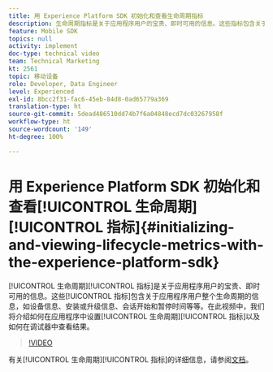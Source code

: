 ```yaml
---
title: 用 Experience Platform SDK 初始化和查看生命周期指标
description: 生命周期指标是关于应用程序用户的宝贵、即时可用的信息。这些指标包含关于应用程序用户整个生命周期的信息，如设备信息、安装或升级信息、会话开始和暂停时间等等。在此视频中，我们将介绍如何在应用程序中设置生命周期指标以及如何在调试器中查看结果。
feature: Mobile SDK
topics: null
activity: implement
doc-type: technical video
team: Technical Marketing
kt: 2561
topic: 移动设备
role: Developer, Data Engineer
level: Experienced
exl-id: 8bcc2f31-fac6-45eb-84d8-0ad65779a369
translation-type: ht
source-git-commit: 5dead486510dd74b7f6a04848ecd7dc03267958f
workflow-type: ht
source-wordcount: '149'
ht-degree: 100%

---
```


# 用 Experience Platform SDK 初始化和查看[!UICONTROL 生命周期][!UICONTROL 指标]{#initializing-and-viewing-lifecycle-metrics-with-the-experience-platform-sdk}

[!UICONTROL 生命周期][!UICONTROL 指标]是关于应用程序用户的宝贵、即时可用的信息。这些[!UICONTROL 指标]包含关于应用程序用户整个生命周期的信息，如设备信息、安装或升级信息、会话开始和暂停时间等等。在此视频中，我们将介绍如何在应用程序中设置[!UICONTROL 生命周期][!UICONTROL 指标]以及如何在调试器中查看结果。

>[!VIDEO](https://video.tv.adobe.com/v/26258/?quality=12)

有关[!UICONTROL 生命周期][!UICONTROL 指标]的详细信息，请参阅[文档](https://aep-sdks.gitbook.io/docs/using-mobile-extensions/mobile-core/lifecycle)。
